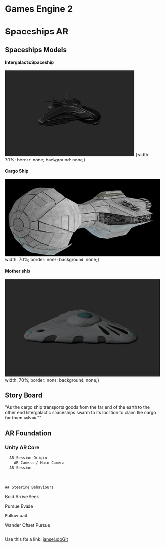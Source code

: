 # Games Engine 2



# Spaceships AR
## Spaceships Models

#### IntergalacticSpaceship
![alt text](Images_MD/IntergalacticSpaceship.JPG  "IntergalacticSpaceship") {width: 70%;
  border: none;
  background: none;}

#### Cargo Ship
![alt text](Images_MD/CargoShip.JPG "CargoShip")width: 70%;
  border: none;
  background: none;}

#### Mother ship
![alt text](Images_MD/Mothership.JPG "Mothership")width: 70%;
  border: none;
  background: none;}



## Story Board
"As the cargo ship transports goods from the far end of the earth to the other end Intergalactic spaceships swarm to its location to claim the cargo for them selves.""

## AR Foundation
### Unity AR Core

```
  AR Session Origin
    AR Camera / Main Camera
  AR Session



## Steering Behaviours

```
  Boid
  Arrive
  Seek

  Pursue
  Evade

  Follow path

  Wander
  Offset Pursue
```
```
Use this for a link: [janseludoGit](https://github.com/janseludo/Games-Engine-2)
